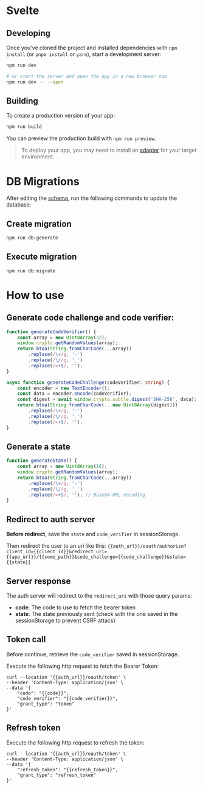 # Svelte

## Developing

Once you've cloned the project and installed dependencies with `npm install` (or `pnpm install` or `yarn`), start a development server:

```bash
npm run dev

# or start the server and open the app in a new browser tab
npm run dev -- --open
```

## Building

To create a production version of your app:

```bash
npm run build
```

You can preview the production build with `npm run preview`.

> To deploy your app, you may need to install an [adapter](https://svelte.dev/docs/kit/adapters) for your target environment.

# DB Migrations

After editing the [schema]('./src/lib/server/db/schema.ts), run the following commands to update the database:

## Create migration

```bash
npm run db:generate
```

## Execute migration
```bash
npm run db:migrate
```

# How to use

## Generate code challenge and code verifier:

```typescript
function generateCodeVerifier() {
	const array = new Uint8Array(32);
	window.crypto.getRandomValues(array);
	return btoa(String.fromCharCode(...array))
		.replace(/\+/g, '-')
		.replace(/\//g, '_')
		.replace(/=+$/, '');
}

async function generateCodeChallenge(codeVerifier: string) {
	const encoder = new TextEncoder();
	const data = encoder.encode(codeVerifier);
	const digest = await window.crypto.subtle.digest('SHA-256', data);
	return btoa(String.fromCharCode(...new Uint8Array(digest)))
		.replace(/\+/g, '-')
		.replace(/\//g, '_')
		.replace(/=+$/, '');
}
```

## Generate a state

```typescript
function generateState() {
	const array = new Uint8Array(16);
	window.crypto.getRandomValues(array);
	return btoa(String.fromCharCode(...array))
		.replace(/\+/g, '-')
		.replace(/\//g, '_')
		.replace(/=+$/, ''); // Base64-URL encoding
}
```

## Redirect to auth server

**Before redirect**, save the `state` and `code_verifier` in sessionStorage.

Then redirect the user to an uri like this: `{{auth_url}}/oauth/authorize?client_id={{client_id}}&redirect_uri={{app_url}}/{{some_path}}&code_challenge={{code_challenge}}&state={{state}}`

## Server response

The auth server will redirect to the `redirect_uri` with those query params:

- **code**: The code to use to fetch the bearer token
- **state**: The state previously sent (check with the one saved in the sessionStorage to prevent CSRF attacs)

## Token call

Before continue, retrieve the `code_verifier` saved in sessionStorage.

Execute the following http request to fetch the Bearer Token:

```curl
curl --location '{{auth_url}}/oauth/token' \
--header 'Content-Type: application/json' \
--data '{
    "code": "{{code}}",
    "code_verifier": "{{code_verifier}}",
    "grant_type": "token"
}'
```

## Refresh token

Execute the following http request to refresh the token:

```curl
curl --location '{{auth_url}}/oauth/token' \
--header 'Content-Type: application/json' \
--data '{
    "refresh_token": "{{refresh_token}}",
    "grant_type": "refresh_token"
}'
```
